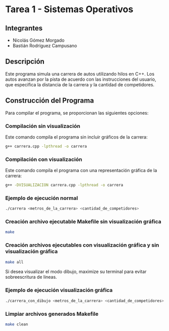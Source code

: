 # Tarea 1 - Sistemas Operativos

## Integrantes
- Nicolás Gómez Morgado
- Bastián Rodríguez Campusano

## Descripción

Este programa simula una carrera de autos utilizando hilos en C++. Los autos avanzan por la pista de acuerdo con las instrucciones del usuario, que especifica la distancia de la carrera y la cantidad de competidores.

## Construcción del Programa

Para compilar el programa, se proporcionan las siguientes opciones:

### Compilación sin visualización
Este comando compila el programa sin incluir gráficos de la carrera:
```bash
g++ carrera.cpp -lpthread -o carrera
```

### Compilación con visualización
Este comando compila el programa con una representación gráfica de la carrera:
```bash
g++ -DVISUALIZACION carrera.cpp -lpthread -o carrera
```

### Ejemplo de ejecución normal
```bash
./carrera <metros_de_la_carrera> <cantidad_de_competidores>
```

### Creación archivo ejecutable Makefile sin visualización gráfica
```bash
make
```

### Creación archivos ejecutables con visualización gráfica y sin visualización gráfica
```bash
make all
```

Si desea visualizar el modo dibujo, maximize su terminal para evitar sobreescritura de lineas.

### Ejemplo de ejecución visualización gráfica
```bash
./carrera_con_dibujo <metros_de_la_carrera> <cantidad_de_competidores>
```

### Limpiar archivos generados Makefile
```bash
make clean
```
